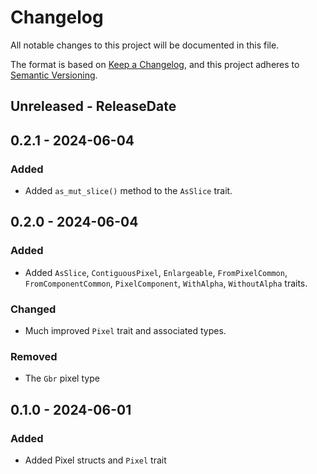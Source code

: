 # Changelog

All notable changes to this project will be documented in this file.

The format is based on [Keep a Changelog](https://keepachangelog.com/en/1.1.0/),
and this project adheres to [Semantic Versioning](https://semver.org/spec/v2.0.0.html).

<!-- next-header -->

## Unreleased - ReleaseDate

## 0.2.1 - 2024-06-04

### Added

- Added `as_mut_slice()` method to the `AsSlice` trait.

## 0.2.0 - 2024-06-04

### Added

- Added `AsSlice`, `ContiguousPixel`, `Enlargeable`, `FromPixelCommon`,
  `FromComponentCommon`, `PixelComponent`, `WithAlpha`, `WithoutAlpha`
  traits.

### Changed

- Much improved `Pixel` trait and associated types.

### Removed

- The `Gbr` pixel type

## 0.1.0 - 2024-06-01

### Added

- Added Pixel structs and `Pixel` trait
